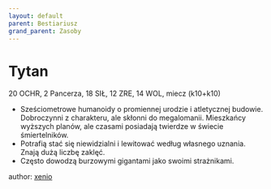 ```yaml
---
layout: default
parent: Bestiariusz
grand_parent: Zasoby
---
```



# Tytan

20 OCHR, 2 Pancerza, 18 SIŁ, 12 ZRE, 14 WOL, miecz (k10+k10)

- Sześciometrowe humanoidy o promiennej urodzie i atletycznej budowie. Dobroczynni z charakteru, ale skłonni do megalomanii. Mieszkańcy wyższych planów, ale czasami posiadają twierdze w świecie śmiertelników.
- Potrafią stać się niewidzialni i lewitować według własnego uznania. Znają dużą liczbę zaklęć.
- Często dowodzą burzowymi gigantami jako swoimi strażnikami.

author: [xenio](https://xenioinabottle.blogspot.com)
